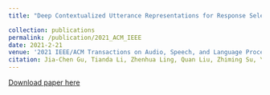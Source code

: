 ```yaml
---
title: "Deep Contextualized Utterance Representations for Response Selection and Dialogue Analysis"

collection: publications
permalink: /publication/2021_ACM_IEEE
date: 2021-2-21
venue: '2021 IEEE/ACM Transactions on Audio, Speech, and Language Processing'
citation: Jia-Chen Gu, Tianda Li, Zhenhua Ling, Quan Liu, Zhiming Su, Yu-Ping Ruan, Xiandan Zhu (2021).&quot;Deep Contextualized Utterance Representations for Response Selection and Dialogue Analysis.&quot; <i>2021 IEEE/ACM Transactions on Audio, Speech, and Language Processing</i>. 
---
```


[Download paper here](https://ieeexplore.ieee.org/abstract/document/9410366)
